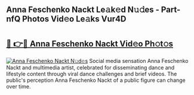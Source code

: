 ## Anna Feschenko Nackt Le𝚊k𝚎d N𝚞𝚍es - Part-nfQ Photos Vid𝚎o Le𝚊ks Vur4D

# <h2><a href="http://fb1iuf.evod.top/?m=Anna+Feschenko+Nackt">🔗 👉🔴 Anna Feschenko Nackt Vid𝚎o Ph𝚘t𝚘s</a></h2>

[![Anna Feschenko Nackt N𝚞d𝚎s](https://i.imgur.com/8V9OHl7.gif)](http://fb1iuf.evod.top/?m=Anna+Feschenko+Nackt)
Social media sensation Anna Feschenko Nackt and multimedia artist, celebrated for disseminating dance and lifestyle content through viral dance challenges and brief videos. The public's perception Anna Feschenko Nackt of a public figure can change over time. 
